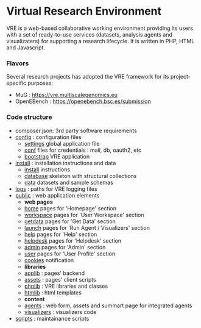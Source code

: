 Virtual Research Environment 
=========

VRE is a web-based collaborative working environment providing its users with a set of ready-to-use services (datasets, analysis agents and visualizaters) for supporting a research lifecycle. It is written in PHP, HTML and Javascript.

### Flavors

Several research projects has adopted the VRE framework for its project-specific purposes:

- MuG : https://vre.multiscalegenomics.eu
- OpenEBench : https://openebench.bsc.es/submission


### Code structure

- composer.json: 3rd party software requirements
- [config](./config) : configuration files 
	- [settings](.config/globals.inc.php) global application file
	- [conf](.config/) files for credentials : mail, db, oauth2, etc
	- [bootstrap](.config/bootstrap.php) VRE application
- [install](./install) : installation instructions and data 
	- [install](./install/INSTALL) instructions
	- [database](./install/INSTALL) skeleton with structural collections
	- [data](./install/INSTALL) datasets and sample schemas
- [logs](./logs) : paths for VRE logging files
- [public](./public) : web application elements
	- **web pages**
	- [home](./public/home) pages for 'Homepage' section
	- [workspace](./public/workpace) pages for 'User Workspace' section
	- [getdata](./public/getdata) pages for 'Get Data' section
	- [launch](./public/launch) pages for 'Run Agent / Visualizers' section
	- [help](./public/help) pages for 'Help' section
	- [helpdesk](./public/helpdesk) pages for 'Helpdesk' section
	- [admin](./public/admin) pages for 'Admin' section
	- [user](./public/user) pages for 'User Profile' section
	- [cookies](./public/cookies) notification
	- **libraries**
	- [applib](./public/applib) : pages' backend
	- [assets](./public/assets) : pages' client scripts
	- [phplib](./public/phplib) : VRE libraries and classes
	- [htmlib](./public/htmlib) : html templates
	- **content**
	- [agents](./public/agents) : web form, assets and summart page for integrated agents
	- [visualizers](./public/visualizers) : visualizers code
- [scripts](./scripts) : maintainance scripts
